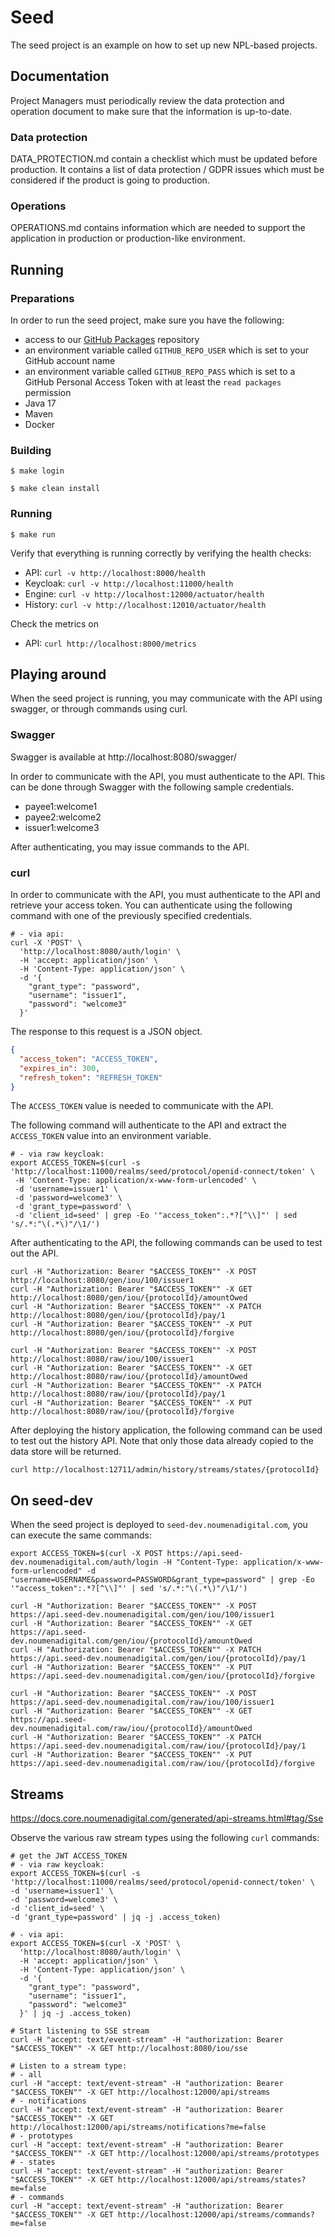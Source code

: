 # Seed

The seed project is an example on how to set up new NPL-based projects.

## Documentation

Project Managers must periodically review the data protection and operation document to make sure that the information
is up-to-date.

### Data protection

DATA_PROTECTION.md contain a checklist which must be updated before production. It contains a list of data protection /
GDPR issues which must be considered if the product is going to production.

### Operations

OPERATIONS.md contains information which are needed to support the application in production or production-like
environment.

## Running

### Preparations

In order to run the seed project, make sure you have the following:

* access to our [GitHub Packages](https://github.com/noumenadigital/packages) repository
* an environment variable called `GITHUB_REPO_USER` which is set to your GitHub account name
* an environment variable called `GITHUB_REPO_PASS` which is set to a GitHub Personal Access Token with at least
  the `read packages` permission
* Java 17
* Maven
* Docker

### Building

```shell
$ make login  
```

```shell
$ make clean install  
```

### Running

```shell
$ make run
```

Verify that everything is running correctly by verifying the health checks:

* API: `curl -v http://localhost:8000/health`
* Keycloak: `curl -v http://localhost:11000/health`
* Engine: `curl -v http://localhost:12000/actuator/health`
* History: `curl -v http://localhost:12010/actuator/health`

Check the metrics on

* API: `curl http://localhost:8000/metrics`

## Playing around

When the seed project is running, you may communicate with the API using swagger, or through commands using curl.

### Swagger

Swagger is available at http://localhost:8080/swagger/

In order to communicate with the API, you must authenticate to the API. This can be done through Swagger with the
following sample credentials.

* payee1:welcome1
* payee2:welcome2
* issuer1:welcome3

After authenticating, you may issue commands to the API.

### curl

In order to communicate with the API, you must authenticate to the API and retrieve your access token. You can
authenticate using the following command with one of the previously specified credentials.

```shell
# - via api:
curl -X 'POST' \
  'http://localhost:8080/auth/login' \
  -H 'accept: application/json' \
  -H 'Content-Type: application/json' \
  -d '{
    "grant_type": "password",
    "username": "issuer1",
    "password": "welcome3"
  }'
````

The response to this request is a JSON object.

```json
{
  "access_token": "ACCESS_TOKEN",
  "expires_in": 300,
  "refresh_token": "REFRESH_TOKEN"
}
```

The `ACCESS_TOKEN` value is needed to communicate with the API.

The following command will authenticate to the API and extract the `ACCESS_TOKEN` value into an environment variable.

```shell
# - via raw keycloak:
export ACCESS_TOKEN=$(curl -s 'http://localhost:11000/realms/seed/protocol/openid-connect/token' \
 -H 'Content-Type: application/x-www-form-urlencoded' \
 -d 'username=issuer1' \
 -d 'password=welcome3' \
 -d 'grant_type=password' \
 -d 'client_id=seed' | grep -Eo '"access_token":.*?[^\\]"' | sed 's/.*:"\(.*\)"/\1/')
```

After authenticating to the API, the following commands can be used to test out the API.

```shell
curl -H "Authorization: Bearer "$ACCESS_TOKEN"" -X POST  http://localhost:8080/gen/iou/100/issuer1
curl -H "Authorization: Bearer "$ACCESS_TOKEN"" -X GET   http://localhost:8080/gen/iou/{protocolId}/amountOwed
curl -H "Authorization: Bearer "$ACCESS_TOKEN"" -X PATCH http://localhost:8080/gen/iou/{protocolId}/pay/1
curl -H "Authorization: Bearer "$ACCESS_TOKEN"" -X PUT   http://localhost:8080/gen/iou/{protocolId}/forgive

curl -H "Authorization: Bearer "$ACCESS_TOKEN"" -X POST  http://localhost:8080/raw/iou/100/issuer1
curl -H "Authorization: Bearer "$ACCESS_TOKEN"" -X GET   http://localhost:8080/raw/iou/{protocolId}/amountOwed
curl -H "Authorization: Bearer "$ACCESS_TOKEN"" -X PATCH http://localhost:8080/raw/iou/{protocolId}/pay/1
curl -H "Authorization: Bearer "$ACCESS_TOKEN"" -X PUT   http://localhost:8080/raw/iou/{protocolId}/forgive
```

After deploying the history application, the following command can be used to test out the history API. Note that only
those data already copied to the data store will be returned.

```shell
curl http://localhost:12711/admin/history/streams/states/{protocolId}
```

## On seed-dev

When the seed project is deployed to `seed-dev.noumenadigital.com`, you can execute the same commands:

```shell
export ACCESS_TOKEN=$(curl -X POST https://api.seed-dev.noumenadigital.com/auth/login -H "Content-Type: application/x-www-form-urlencoded" -d "username=USERNAME&password=PASSWORD&grant_type=password" | grep -Eo '"access_token":.*?[^\\]"' | sed 's/.*:"\(.*\)"/\1/')
```

```shell
curl -H "Authorization: Bearer "$ACCESS_TOKEN"" -X POST  https://api.seed-dev.noumenadigital.com/gen/iou/100/issuer1
curl -H "Authorization: Bearer "$ACCESS_TOKEN"" -X GET   https://api.seed-dev.noumenadigital.com/gen/iou/{protocolId}/amountOwed
curl -H "Authorization: Bearer "$ACCESS_TOKEN"" -X PATCH https://api.seed-dev.noumenadigital.com/gen/iou/{protocolId}/pay/1
curl -H "Authorization: Bearer "$ACCESS_TOKEN"" -X PUT   https://api.seed-dev.noumenadigital.com/gen/iou/{protocolId}/forgive
                                                  
curl -H "Authorization: Bearer "$ACCESS_TOKEN"" -X POST  https://api.seed-dev.noumenadigital.com/raw/iou/100/issuer1
curl -H "Authorization: Bearer "$ACCESS_TOKEN"" -X GET   https://api.seed-dev.noumenadigital.com/raw/iou/{protocolId}/amountOwed
curl -H "Authorization: Bearer "$ACCESS_TOKEN"" -X PATCH https://api.seed-dev.noumenadigital.com/raw/iou/{protocolId}/pay/1
curl -H "Authorization: Bearer "$ACCESS_TOKEN"" -X PUT   https://api.seed-dev.noumenadigital.com/raw/iou/{protocolId}/forgive
```

## Streams
https://docs.core.noumenadigital.com/generated/api-streams.html#tag/Sse

Observe the various raw stream types using the following `curl` commands:
```shell
# get the JWT ACCESS_TOKEN
# - via raw keycloak:
export ACCESS_TOKEN=$(curl -s 'http://localhost:11000/realms/seed/protocol/openid-connect/token' \
-d 'username=issuer1' \
-d 'password=welcome3' \
-d 'client_id=seed' \
-d 'grant_type=password' | jq -j .access_token)

# - via api:
export ACCESS_TOKEN=$(curl -X 'POST' \
  'http://localhost:8080/auth/login' \
  -H 'accept: application/json' \
  -H 'Content-Type: application/json' \
  -d '{
    "grant_type": "password",
    "username": "issuer1",
    "password": "welcome3"
  }' | jq -j .access_token)

# Start listening to SSE stream
curl -H "accept: text/event-stream" -H "authorization: Bearer "$ACCESS_TOKEN"" -X GET http://localhost:8080/iou/sse

# Listen to a stream type:
# - all
curl -H "accept: text/event-stream" -H "authorization: Bearer "$ACCESS_TOKEN"" -X GET http://localhost:12000/api/streams
# - notifications
curl -H "accept: text/event-stream" -H "authorization: Bearer "$ACCESS_TOKEN"" -X GET http://localhost:12000/api/streams/notifications?me=false
# - prototypes
curl -H "accept: text/event-stream" -H "authorization: Bearer "$ACCESS_TOKEN"" -X GET http://localhost:12000/api/streams/prototypes
# - states
curl -H "accept: text/event-stream" -H "authorization: Bearer "$ACCESS_TOKEN"" -X GET http://localhost:12000/api/streams/states?me=false
# - commands
curl -H "accept: text/event-stream" -H "authorization: Bearer "$ACCESS_TOKEN"" -X GET http://localhost:12000/api/streams/commands?me=false
```
